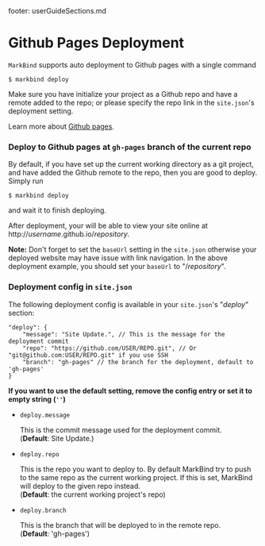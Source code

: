 <frontmatter>
  footer: userGuideSections.md
</frontmatter>

<include src="../common/header.md" />

<div class="website-content">

# Github Pages Deployment

`MarkBind` supports auto deployment to Github pages with a single command

```
$ markbind deploy
```

Make sure you have initialize your project as a Github repo and have a remote added to the repo; or please specify the repo link in the `site.json`'s deployment setting.

Learn more about [Github pages](https://help.github.com/categories/github-pages-basics/).

### Deploy to Github pages at `gh-pages` branch of the current repo

By default, if you have set up the current working directory as a git project, and have added the Github remote to the repo, then you are good to deploy. Simply run

```
$ markbind deploy
```

and wait it to finish deploying.

After deployment, your will be able to view your site online at http://*username*.github.io/*repository*.

**Note:** Don't forget to set the `baseUrl` setting in the `site.json` otherwise your deployed website may have issue with link navigation. In the above deployment example, you should set your `baseUrl` to "/*repository*".

### Deployment config in `site.json`

The following deployment config is available in your `site.json`'s "*deploy*" section:
```
"deploy": {
    "message": "Site Update.", // This is the message for the deployment commit
    "repo": "https://github.com/USER/REPO.git", // Or "git@github.com:USER/REPO.git" if you use SSH
    "branch": "gh-pages" // the branch for the deployment, default to 'gh-pages'
}
```

**If you want to use the default setting, remove the config entry or set it to empty string (`''`)**

* `deploy.message`

  This is the commit message used for the deployment commit.    
  (**Default**: Site Update.)

* `deploy.repo`

  This is the repo you want to deploy to. By default MarkBind try to push to the same repo as the current working project. If this is set, MarkBind will deploy to the given repo instead.    
  (**Default**: the current working project's repo)

* `deploy.branch`

  This is the branch that will be deployed to in the remote repo.    
  (**Default**: 'gh-pages')

</div>
